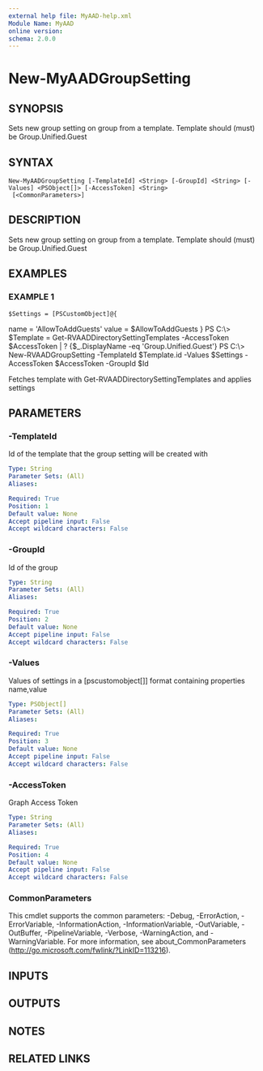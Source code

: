 ```yaml
---
external help file: MyAAD-help.xml
Module Name: MyAAD
online version:
schema: 2.0.0
---
```


# New-MyAADGroupSetting

## SYNOPSIS
Sets new group setting on group from a template.
Template should (must) be Group.Unified.Guest

## SYNTAX

```
New-MyAADGroupSetting [-TemplateId] <String> [-GroupId] <String> [-Values] <PSObject[]> [-AccessToken] <String>
 [<CommonParameters>]
```

## DESCRIPTION
Sets new group setting on group from a template.
Template should (must) be Group.Unified.Guest

## EXAMPLES

### EXAMPLE 1
```
$Settings = [PSCustomObject]@{
```

name = 'AllowToAddGuests'
            value = $AllowToAddGuests
        }
PS C:\\\> $Template = Get-RVAADDirectorySettingTemplates -AccessToken $AccessToken | ?
{$_.DisplayName -eq 'Group.Unified.Guest'}
PS C:\\\> New-RVAADGroupSetting -TemplateId $Template.id -Values $Settings -AccessToken $AccessToken -GroupId $Id

Fetches template with Get-RVAADDirectorySettingTemplates and applies settings

## PARAMETERS

### -TemplateId
Id of the template that the group setting will be created with

```yaml
Type: String
Parameter Sets: (All)
Aliases:

Required: True
Position: 1
Default value: None
Accept pipeline input: False
Accept wildcard characters: False
```

### -GroupId
Id of the group

```yaml
Type: String
Parameter Sets: (All)
Aliases:

Required: True
Position: 2
Default value: None
Accept pipeline input: False
Accept wildcard characters: False
```

### -Values
Values of settings in a \[pscustomobject\[\]\] format containing properties name,value

```yaml
Type: PSObject[]
Parameter Sets: (All)
Aliases:

Required: True
Position: 3
Default value: None
Accept pipeline input: False
Accept wildcard characters: False
```

### -AccessToken
Graph Access Token

```yaml
Type: String
Parameter Sets: (All)
Aliases:

Required: True
Position: 4
Default value: None
Accept pipeline input: False
Accept wildcard characters: False
```

### CommonParameters
This cmdlet supports the common parameters: -Debug, -ErrorAction, -ErrorVariable, -InformationAction, -InformationVariable, -OutVariable, -OutBuffer, -PipelineVariable, -Verbose, -WarningAction, and -WarningVariable.
For more information, see about_CommonParameters (http://go.microsoft.com/fwlink/?LinkID=113216).

## INPUTS

## OUTPUTS

## NOTES

## RELATED LINKS
